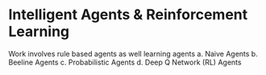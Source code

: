 # Intelligent Agents & Reinforcement Learning

Work involves rule based agents as well learning agents
a. Naive Agents
b. Beeline Agents
c. Probabilistic Agents
d. Deep Q Network (RL) Agents